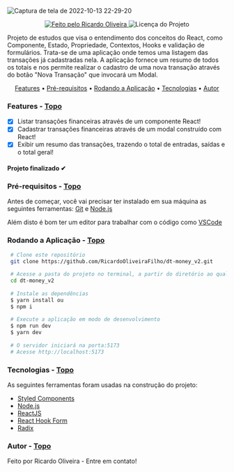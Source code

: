 <a id="topo"></a>

![Captura de tela de 2022-10-13 22-29-20](https://user-images.githubusercontent.com/2540737/195741793-ee1403f2-b3a5-42e4-87d7-8cf7cbb8ed19.png)

<p align="center">
  <a href="https://github.com/RicardoOliveiraFilho">
    <img alt="Feito pelo Ricardo Oliveira" src="https://img.shields.io/badge/FEITO%20POR-RICARDO%20OLIVEIRA-lightgray">
  </a>
  <img alt="Licença do Projeto" src="https://img.shields.io/badge/LICENSE-MIT-lightgray"/>
<p>

<p>
  Projeto de estudos que visa o entendimento dos conceitos do React, como Componente, Estado, Propriedade, Contextos, Hooks e validação de formulários. Trata-se de uma aplicação onde
  temos uma listagem das transações já cadastradas nela. A aplicação fornece um resumo de todos os totais e nos permite realizar o cadastro de uma nova transação
  através do botão "Nova Transação" que invocará um Modal.
</p>

<p align="center">
  <a href="#features">Features</a> •
  <a href="#pre-requisitos">Pré-requisitos</a> •
  <a href="#rodando">Rodando a Aplicação</a> •
  <a href="#tecnologias">Tecnologias</a> •
  <a href="#autor">Autor</a>
</p>

### Features<a id="features"></a> - <a href="#topo">Topo</a>
- [x] Listar transações financeiras através de um componente React!
- [x] Cadastrar transações financeiras através de um modal construído com React!
- [x] Exibir um resumo das transações, trazendo o total de entradas, saídas e o total geral!

<h4  align="left">
Projeto finalizado ✔
</h4>

###  Pré-requisitos<a id="pre-requisitos"></a> - <a href="#topo">Topo</a>

Antes de começar, você vai precisar ter instalado em sua máquina as seguintes ferramentas:
 [Git](https://git-scm.com/)
 e [Node.js](https://nodejs.org/pt-br/)
 
Além disto é bom ter um editor para trabalhar com o código como [VSCode](https://code.visualstudio.com/) 
 
### Rodando a Aplicação<a id="rodando"></a> - <a href="#topo">Topo</a>
   
````bash 
 # Clone este repositório
 git clone https://github.com/RicardoOliveiraFilho/dt-money_v2.git
 
 # Acesse a pasta do projeto no terminal, a partir do diretório ao qual o comando de clonagem foi executado
 cd dt-money_v2
 
 # Instale as dependências
 $ yarn install ou
 $ npm i 
 
 # Execute a aplicação em modo de desenvolvimento
 $ npm run dev 
 $ yarn dev
 
 # O servidor iniciará na porta:5173
 # Acesse http://localhost:5173
 ````

### Tecnologias<a id="tecnologias"></a> - <a href="#topo">Topo</a>
 As seguintes ferramentas foram usadas na construção do projeto:
 
  - [Styled Components](https://styled-components.com/)
  - [Node.js](https://nodejs.org/pt-br/)
  - [ReactJS](https://reactjs.org/)
  - [React Hook Form](https://react-hook-form.com/)
  - [Radix](https://www.radix-ui.com/)

### Autor <a id="autor"> </a> - <a href="#topo">Topo</a>

<a href="https://github.com/RicardoOliveiraFilho" style="text-decoration: none;">

<span> Feito por Ricardo Oliveira - Entre em contato! </span> 
</a>
